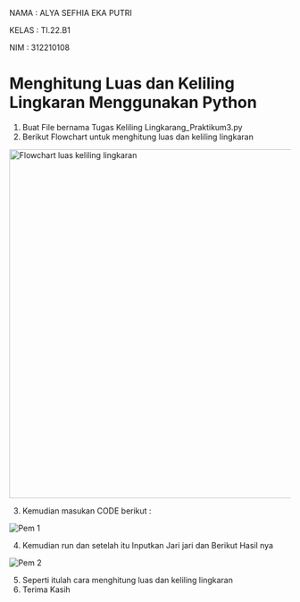 NAMA   : ALYA SEFHIA EKA PUTRI

KELAS  : TI.22.B1

NIM    : 312210108

# Menghitung Luas dan Keliling Lingkaran Menggunakan Python

1. Buat File bernama Tugas Keliling Lingkarang_Praktikum3.py
2. Berikut Flowchart untuk menghitung luas dan keliling lingkaran

<img width="625" alt="Flowchart luas keliling lingkaran" src="https://user-images.githubusercontent.com/115520278/198221842-74a004ce-ea43-45b2-bb44-8ffcdaa42da7.png">

3. Kemudian masukan CODE berikut :

![Pem 1](https://user-images.githubusercontent.com/115520278/198222583-e72498aa-ce00-4611-8885-1924309eab53.PNG)

4.  Kemudian run dan setelah itu Inputkan Jari jari dan Berikut Hasil nya

![Pem 2](https://user-images.githubusercontent.com/115520278/198222900-29ea9ac1-4b62-48aa-b77c-0036579c7370.PNG)

5. Seperti itulah cara menghitung luas dan keliling lingkaran
6. Terima Kasih

